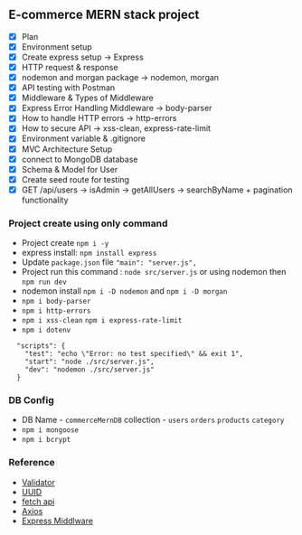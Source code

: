 ## E-commerce MERN stack project

- [x] Plan
- [x] Environment setup
- [x] Create express setup -> Express
- [x] HTTP request & response
- [x] nodemon and morgan package -> nodemon, morgan
- [x] API testing with Postman
- [x] Middleware & Types of Middleware
- [x] Express Error Handling Middleware -> body-parser
- [x] How to handle HTTP errors -> http-errors
- [x] How to secure API -> xss-clean, express-rate-limit
- [x] Environment variable & .gitignore
- [x] MVC Architecture Setup
- [x] connect to MongoDB database
- [x] Schema & Model for User
- [x] Create seed route for testing
- [x] GET /api/users -> isAdmin -> getAllUsers -> searchByName + pagination functionality 

### Project create using only command
- Project create `npm i -y`
- express install:  `npm install express`
- Update `package.json` file `"main": "server.js",`
- Project run this command : `node src/server.js` or using nodemon then `npm run dev`
- nodemon install `npm i -D nodemon` and `npm i -D morgan`
- `npm i body-parser`
- `npm i http-errors`
- `npm i xss-clean` `npm i express-rate-limit`
- `npm i dotenv`

```node
  "scripts": {
    "test": "echo \"Error: no test specified\" && exit 1",
    "start": "node ./src/server.js",
    "dev": "nodemon ./src/server.js"
  }
```
### DB Config
- DB Name - `commerceMernDB` collection - `users` `orders` `products` `category`
- `npm i mongoose`
- `npm i bcrypt`

### Reference
- [Validator](https://www.npmjs.com/package/validator)
- [UUID](https://www.npmjs.com/package/uuid)
- [fetch api](https://javascript.info/fetch)
- [Axios](https://www.npmjs.com/package/axios)
- [Express Middlware](https://expressjs.com/en/guide/using-middleware.html) 
